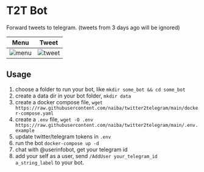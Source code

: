 # T2T Bot

Forward tweets to telegram. (tweets from 3 days ago will be ignored)

|  Menu  |  Tweet  |
|------|------|
|![menu](https://s1.ax1x.com/2022/04/09/LP568f.png)|![tweet](https://s1.ax1x.com/2022/04/09/LPI9G6.png)|

## Usage

1. choose a folder to run your bot, like `mkdir some_bot && cd some_bot`
2. create a data dir in your bot folder, `mkdir data`
3. create a docker compose file, `wget https://raw.githubusercontent.com/naiba/twitter2telegram/main/docker-compose.yaml`
4. create a `.env` file, `wget -O .env https://raw.githubusercontent.com/naiba/twitter2telegram/main/.env.example`
5. update twitter/telegram tokens in `.env`
6. run the bot `docker-compose up -d`
7. chat with @userinfobot, get your telegram id
8. add your self as a user, send `/AddUser your_telegram_id a_string_label` to your bot.
